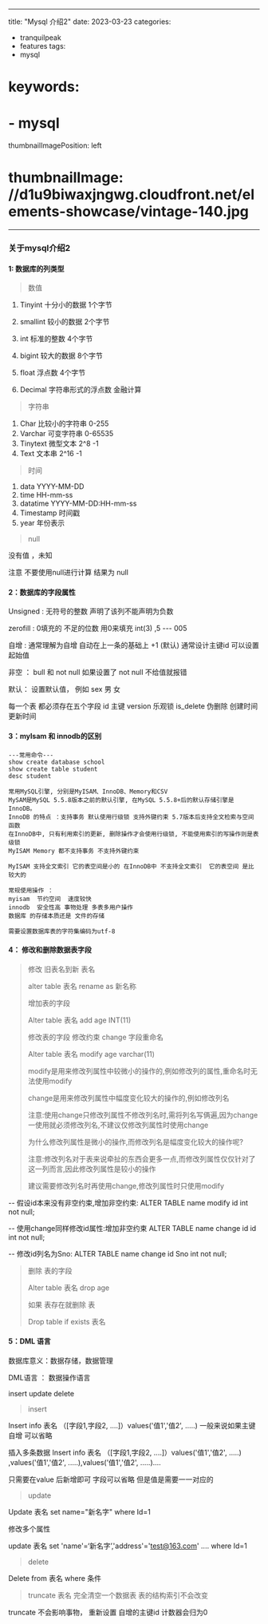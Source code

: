 
---
title: "Mysql 介绍2"
date: 2023-03-23
categories:
- tranquilpeak
- features
tags:
- mysql
# keywords:
# - mysql

thumbnailImagePosition: left
# thumbnailImage: //d1u9biwaxjngwg.cloudfront.net/elements-showcase/vintage-140.jpg
---

<!--more-->



### 关于mysql介绍2

#### 1: 数据库的列类型

> 数值

1. Tinyint  十分小的数据 1个字节  

2. smallint  较小的数据  2个字节
3. int            标准的整数  4个字节
4. bigint       较大的数据  8个字节
5. float         浮点数          4个字节
6. Decimal   字符串形式的浮点数  金融计算

> 字符串

1. Char     比较小的字符串    0-255
2. Varchar 可变字符串           0-65535
3. Tinytext   微型文本            2^8 -1
4. Text          文本串                2^16 -1

> 时间

1. data  YYYY-MM-DD
2. time  HH-mm-ss
3. datatime YYYY-MM-DD:HH-mm-ss
4. Timestamp 时间戳 
5. year 年份表示

> null

没有值 ，未知

注意 不要使用null进行计算 结果为 null



#### 2：数据库的字段属性

Unsigned :  无符号的整数  声明了该列不能声明为负数

zerofill :  0填充的  不足的位数 用0来填充   int(3)  ,5 --- 005

自增 : 通常理解为自增 自动在上一条的基础上 +1 (默认) 通常设计主键id 可以设置起始值

非空 ： bull 和 not null   如果设置了 not null  不给值就报错

默认： 设置默认值， 例如 sex  男  女

每一个表 都必须存在五个字段   id  主键 version 乐观锁 is_delete 伪删除 创建时间 更新时间



#### 3：mylsam 和 innodb的区别

```
---常用命令---
show create database school
show create table student
desc student

常用MySQL引擎, 分别是MyISAM、InnoDB、Memory和CSV
MySAM是MySQL 5.5.8版本之前的默认引擎, 在MySQL 5.5.8+后的默认存储引擎是InnoDB。
InnoDB 的特点 ：支持事务 默认使用行级锁 支持外键约束 5.7版本后支持全文检索与空间函数 
在InnoDB中, 只有利用索引的更新, 删除操作才会使用行级锁, 不能使用索引的写操作则是表级锁
MyISAM Memory 都不支持事务 不支持外键约束

MyISAM 支持全文索引 它的表空间是小的 在InnoDB中 不支持全文索引  它的表空间 是比较大的

常规使用操作 ：
myisam  节约空间  速度较快
innodb  安全性高 事物处理 多表多用户操作
数据库 的存储本质还是 文件的存储

需要设置数据库表的字符集编码为utf-8
```

#### 4： 修改和删除数据表字段

> 修改  旧表名到新 表名
>
> alter  table  表名 rename as 新名称
>
> 增加表的字段
>
> Alter table 表名 add age INT(11)
>
> 修改表的字段  修改约束  change 字段重命名 
>
> Alter table 表名 modify age varchar(11)
>
> modify是用来修改列属性中较微小的操作的,例如修改列的属性,重命名时无法使用modify
>
> change是用来修改列属性中幅度变化较大的操作的,例如修改列名
>
> 注意:使用change只修改列属性不修改列名时,需将列名写俩遍,因为change一使用就必须修改列名,不建议仅修改列属性时使用change
>
> 为什么修改列属性是微小的操作,而修改列名是幅度变化较大的操作呢?
>
> 注意:修改列名对于表来说牵扯的东西会更多一点,而修改列属性仅仅针对了这一列而言,因此修改列属性是较小的操作
>
> 建议需要修改列名时再使用change,修改列属性时只使用modify

-- 假设id本来没有非空约束,增加非空约束:
ALTER TABLE name modify id int not null;

-- 使用change同样修改id属性:增加非空约束
ALTER TABLE name change id id int not null;

-- 修改id列名为Sno:
ALTER TABLE name change id Sno int not null;

> 删除 表的字段
>
> Alter table 表名 drop age
>
> 如果 表存在就删除 表
>
> Drop table  if  exists  表名

#### 5：DML 语言

数据库意义：数据存储，数据管理

DML语言 ： 数据操作语言

insert update delete

> insert

Insert info 表名 （[字段1,字段2, ....]）values('值1','值2', .....)  一般来说如果主键自增 可以省略

插入多条数据  Insert info 表名 （[字段1,字段2, ....]）values('值1','值2', .....) ,values('值1','值2', .....),values('值1','值2', .....)....

只需要在value 后新增即可 字段可以省略 但是值是需要一一对应的

> update

Update  表名 set name="新名字" where Id=1

修改多个属性  

update 表名 set 'name'=‘新名字’,'address'='test@163.com' ....   where  Id=1

> delete

Delete from 表名 where 条件

>truncate 表名  完全清空一个数据表 表的结构索引不会改变

truncate 不会影响事物， 重新设置 自增的主键id 计数器会归为0





